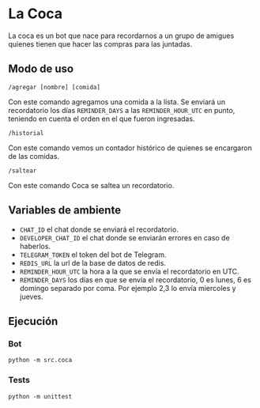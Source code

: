 # La Coca

La coca es un bot que nace para recordarnos a un grupo de amigues quienes tienen que hacer las compras para las juntadas.

## Modo de uso
```
/agregar [nombre] [comida] 
```
Con este comando agregamos una comida a la lista. Se enviará un recordatorio los días `REMINDER_DAYS` a las `REMINDER_HOUR_UTC` en punto, teniendo en cuenta el orden en el que fueron ingresadas.

```
/historial
```
Con este comando vemos un contador histórico de quienes se encargaron de las comidas.

```
/saltear
```
Con este comando Coca se saltea un recordatorio.

## Variables de ambiente
- `CHAT_ID` el chat donde se enviará el recordatorio.
- `DEVELOPER_CHAT_ID` el chat donde se enviarán errores en caso de haberlos.
- `TELEGRAM_TOKEN` el token del bot de Telegram.
- `REDIS_URL` la url de la base de datos de redis.
- `REMINDER_HOUR_UTC` la hora a la que se envía el recordatorio en UTC.
- `REMINDER_DAYS` los días en que se envía el recordatorio, 0 es lunes, 6 es domingo separado por coma. Por ejemplo 2,3 lo envía miercoles y jueves.

## Ejecución
### Bot
```
python -m src.coca
```

### Tests
```
python -m unittest
```